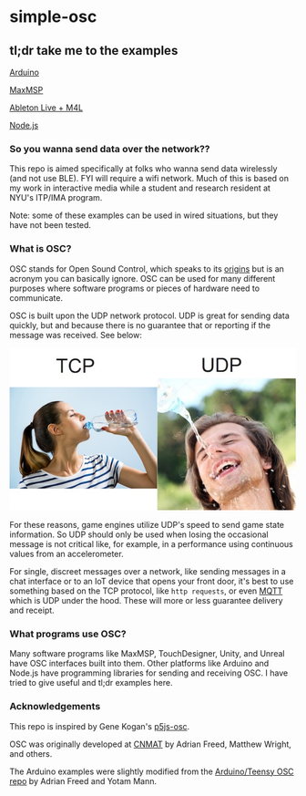 # simple-osc

## tl;dr take me to the examples

[Arduino](arduino/)

[MaxMSP](max-msp/)

[Ableton Live + M4L](ableton-live/)

[Node.js](node/)


### So you wanna send data over the network??

This repo is aimed specifically at folks who wanna send data wirelessly (and not use BLE).  FYI will require a wifi network.  Much of this is based on my work in interactive media while a student and research resident at NYU's ITP/IMA program.   

Note: some of these examples can be used in wired situations, but they have not been tested.

### What is OSC?

OSC stands for Open Sound Control, which speaks to its [origins](https://www.cnmat.berkeley.edu/opensoundcontrol) but is an acronym you can basically ignore.  OSC can be used for many different purposes where software programs or pieces of hardware need to communicate.

OSC is built upon the UDP network protocol.  UDP is great for sending data quickly, but and because there is no guarantee that or reporting if the message was received.  See below:

![tcp-vs-udp](images/tcp-vs-udp.jpg)

For these reasons, game engines utilize UDP's speed to send game state information.  So UDP should only be used when losing the occasional message is not critical like, for example, in a performance using continuous values from an accelerometer.

For single, discreet messages over a network, like sending messages in a chat interface or to an IoT device that opens your front door, it's best to use something based on the TCP protocol, like `http requests`, or even [MQTT](https://mqtt.org/getting-started/) which is UDP under the hood.  These will more or less guarantee delivery and receipt.  

### What programs use OSC?

Many software programs like MaxMSP, TouchDesigner, Unity, and Unreal have OSC interfaces built into them.  Other platforms like Arduino and Node.js have programming libraries for sending and receiving OSC.  I have tried to give useful and tl;dr examples here.

### Acknowledgements

This repo is inspired by Gene Kogan's [p5js-osc](https://github.com/genekogan/p5js-osc).  

OSC was originally developed at [CNMAT](https://www.cnmat.berkeley.edu/opensoundcontrol) by Adrian Freed, Matthew Wright, and others.  

The Arduino examples were slightly modified from the [Arduino/Teensy OSC repo](https://github.com/CNMAT/OSC) by Adrian Freed and Yotam Mann.
